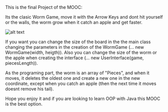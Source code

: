 This is the final Project of the MOOC:

Its the clasic Worm Game, move it with the Arrow Keys and dont hit yourself or the walls,
the worm grow when it catch an apple and get faster.

![alt text](https://i.imgur.com/8Eo3x9B.png)

If you want you can change the size of the board in the the main class changing the parameters in
the creation of the WormGame (... new WormGame(width, heigth)). Also you can change the size of the
worm or the apple when creating the interface (... new UserInterface(game, piecesLength)).

As the programing part, the worm is an array of "Pieces", and when it moves, it deletes the oldest one
and create a new one in the new coordinate, except when you catch an apple (then the next time it moves
doesnt remove his tail).

Hope you enjoy it and if you are looking to learn OOP with Java this MOOC is the best option.

